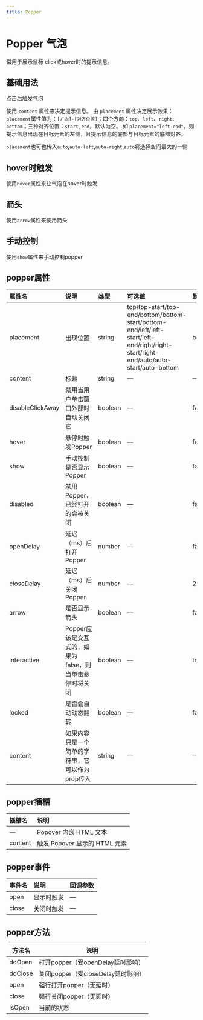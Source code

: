 ```yaml
---
title: Popper
---
```


# Popper 气泡

常用于展示鼠标 click或hover时的提示信息。

## 基础用法

点击后触发气泡

使用 `content` 属性来决定提示信息。 由 `placement` 属性决定展示效果： `placement`属性值为：`[方向]-[对齐位置]`；四个方向：`top`、`left`、`right`、`bottom`；三种对齐位置：`start`, `end`，默认为空。 如 `placement="left-end"`，则提示信息出现在目标元素的左侧，且提示信息的底部与目标元素的底部对齐。

`placement`也可也传入`auto`,`auto-left`,`auto-right`,`auto`将选择空间最大的一侧
<preview path="../examples/popper/basic.vue" title="" description=""></preview>

## hover时触发

使用`hover`属性来让气泡在hover时触发

<preview path="../examples/popper/hover.vue" title="" description=""></preview>

## 箭头

使用`arrow`属性来使用箭头

<preview path="../examples/popper/arrow.vue" title="" description=""></preview>

## 手动控制

使用`show`属性来手动控制popper

<preview path="../examples/popper/show.vue" title="" description=""></preview>

## popper属性

| 属性名           | 说明                                                    | 类型    | 可选值                                                       | 默认值 |
| :--------------- | :------------------------------------------------------ | :------ | :----------------------------------------------------------- | :----- |
| placement        | 出现位置                                                | string  | top/top-start/top-end/bottom/bottom-start/bottom-end/left/left-start/left-end/right/right-start/right-end/auto/auto-start/auto-bottom | bottom |
| content          | 标题                                                    | string  | —                                                            | —      |
| disableClickAway | 禁用当用户单击窗口外部时自动关闭它                      | boolean | —                                                            | false  |
| hover            | 悬停时触发Popper                                        | boolean | —                                                            | false  |
| show             | 手动控制是否显示Popper                                  | boolean | —                                                            | false  |
| disabled         | 禁用Popper，已经打开的会被关闭                          | boolean | —                                                            | false  |
| openDelay        | 延迟（ms）后打开Popper                                  | number  | —                                                            | false  |
| closeDelay       | 延迟（ms）后关闭Popper                                  | number  | —                                                            | 200    |
| arrow            | 是否显示箭头                                            | boolean | —                                                            | false  |
| interactive      | Popper应该是交互式的，如果为false，则当单击悬停时将关闭 | boolean | —                                                            | true   |
| locked           | 是否会自动动态翻转                                      | boolean | —                                                            | false  |
| content          | 如果内容只是一个简单的字符串，它可以作为prop传入        | string  | —                                                            | —      |

## popper插槽

| 插槽名  | 说明                          |
| :------ | :---------------------------- |
| —       | Popover 内嵌 HTML 文本        |
| content | 触发 Popover 显示的 HTML 元素 |

## popper事件

| 事件名 | 说明       | 回调参数 |
| :----- | :--------- | :------- |
| open   | 显示时触发 | —        |
| close  | 关闭时触发 | —        |

## popper方法

| 方法名  | 说明                               |
| ------- | ---------------------------------- |
| doOpen  | 打开popper（受openDelay延时影响）  |
| doClose | 关闭popper（受closeDelay延时影响） |
| open    | 强行打开popper（无延时）           |
| close   | 强行关闭popper（无延时）           |
| isOpen  | 当前的状态                         |